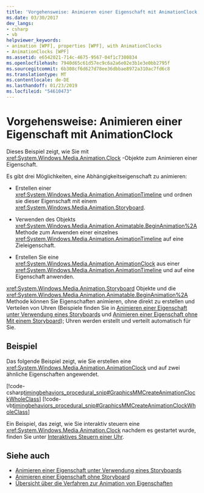 ```yaml
---
title: 'Vorgehensweise: Animieren einer Eigenschaft mit AnimationClock'
ms.date: 03/30/2017
dev_langs:
- csharp
- vb
helpviewer_keywords:
- animation [WPF], properties [WPF], with AnimationClocks
- AnimationClocks [WPF]
ms.assetid: e6542021-714c-4675-9567-04f1c7380834
ms.openlocfilehash: 7940d65c61d57ec9c6a2a6e02e3b1e3e0bb2795f
ms.sourcegitcommit: 6b308cf6d627d78ee36dbbae8972a310ac7fd6c8
ms.translationtype: MT
ms.contentlocale: de-DE
ms.lasthandoff: 01/23/2019
ms.locfileid: "54610473"
---
```

# <a name="how-to-animate-a-property-by-using-an-animationclock"></a>Vorgehensweise: Animieren einer Eigenschaft mit AnimationClock
Dieses Beispiel zeigt, wie Sie mit <xref:System.Windows.Media.Animation.Clock> -Objekte zum Animieren einer Eigenschaft.  
  
 Es gibt drei Möglichkeiten, eine Abhängigkeitseigenschaft zu animieren:  
  
-   Erstellen einer <xref:System.Windows.Media.Animation.AnimationTimeline> und ordnen sie dieser Eigenschaft mit einem <xref:System.Windows.Media.Animation.Storyboard>.  
  
-   Verwenden des Objekts <xref:System.Windows.Media.Animation.Animatable.BeginAnimation%2A> Methode zum Anwenden einer einzelnes <xref:System.Windows.Media.Animation.AnimationTimeline> auf eine Zieleigenschaft.  
  
-   Erstellen Sie eine <xref:System.Windows.Media.Animation.AnimationClock> aus einer <xref:System.Windows.Media.Animation.AnimationTimeline> und auf eine Eigenschaft anwenden.  
  
 <xref:System.Windows.Media.Animation.Storyboard> Objekte und die <xref:System.Windows.Media.Animation.Animatable.BeginAnimation%2A> Methode können Sie Eigenschaften animieren, ohne direkt zu erstellen und Verteilen von Uhren (Beispiele finden Sie in [Animieren einer Eigenschaft unter Verwendung eines Storyboards](../../../../docs/framework/wpf/graphics-multimedia/how-to-animate-a-property-by-using-a-storyboard.md) und [Animieren einer Eigenschaft ohne Mit einem Storyboard](../../../../docs/framework/wpf/graphics-multimedia/how-to-animate-a-property-without-using-a-storyboard.md)); Uhren werden erstellt und verteilt automatisch für Sie.  
  
## <a name="example"></a>Beispiel  
 Das folgende Beispiel zeigt, wie Sie erstellen eine <xref:System.Windows.Media.Animation.AnimationClock> und auf zwei ähnliche Eigenschaften angewendet.  
  
 [!code-csharp[timingbehaviors_procedural_snip#GraphicsMMCreateAnimationClockWholeClass](../../../../samples/snippets/csharp/VS_Snippets_Wpf/timingbehaviors_procedural_snip/CSharp/AnimationClockExample.cs#graphicsmmcreateanimationclockwholeclass)]
 [!code-vb[timingbehaviors_procedural_snip#GraphicsMMCreateAnimationClockWholeClass](../../../../samples/snippets/visualbasic/VS_Snippets_Wpf/timingbehaviors_procedural_snip/visualbasic/animationclockexample.vb#graphicsmmcreateanimationclockwholeclass)]  
  
 Ein Beispiel, das zeigt, wie Sie interaktiv steuern eine <xref:System.Windows.Media.Animation.Clock> nachdem es gestartet wurde, finden Sie unter [Interaktives Steuern einer Uhr](../../../../docs/framework/wpf/graphics-multimedia/how-to-interactively-control-a-clock.md).  
  
## <a name="see-also"></a>Siehe auch
- [Animieren einer Eigenschaft unter Verwendung eines Storyboards](../../../../docs/framework/wpf/graphics-multimedia/how-to-animate-a-property-by-using-a-storyboard.md)
- [Animieren einer Eigenschaft ohne Storyboard](../../../../docs/framework/wpf/graphics-multimedia/how-to-animate-a-property-without-using-a-storyboard.md)
- [Übersicht über die Verfahren zur Animation von Eigenschaften](../../../../docs/framework/wpf/graphics-multimedia/property-animation-techniques-overview.md)
